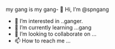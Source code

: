 my gang is my gang- 👋 Hi, I’m @spngang
- 👀 I’m interested in ..ganger.
- 🌱 I’m currently learning ...gang
- 💞️ I’m looking to collaborate on ...
- 📫 How to reach me ...

<!---
spngang/spngang is a ✨ special ✨ repository because its `README.md` (this file) appears on your GitHub profile.
You can click the Preview link to take a look at your changes.
--->
